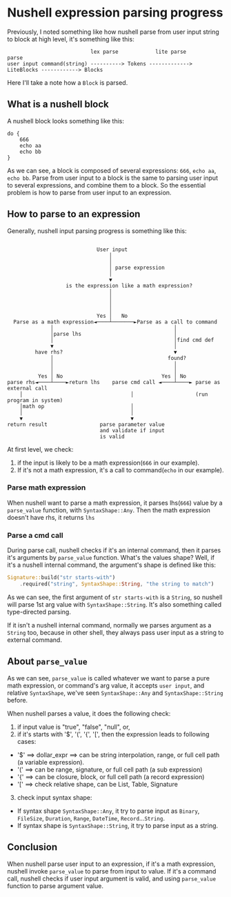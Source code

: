 # Nushell expression parsing progress

Previously, I noted something like how nushell parse from user input string to block at high level, it's something like this:

```
                           lex parse            lite parse                parse
user input command(string) ----------> Tokens ------------->  LiteBlocks ------------> Blocks
```

Here I'll take a note how a `Block` is parsed.

## What is a nushell block
A nushell block looks something like this:
```nu
do {
    666
    echo aa
    echo bb
}
```

As we can see, a block is composed of several expressions: `666`, `echo aa`, `echo bb`.  Parse from user input to a block is the same to parsing user input to several expressions, and combine them to a block.  So the essential problem is how to parse from user input to an expression.

## How to parse to an expression
Generally, nushell input parsing progress is something like this:
```

                             User input
                                 │
                                 │
                                 │ parse expression
                                 │
                                 ▼
                   is the expression like a math expression?
                                 │
                                 │
                                 │
                                 │
                             Yes │   No
  Parse as a math expression◄────┴───────►Parse as a call to command
              │                                       │
              │parse lhs                              │
              │                                       │find cmd def
              ▼                                       │
         have rhs?                                    ▼
              │                                     found?
              │                                       │
              │                                       │
          Yes │ No                                Yes │ No
parse rhs◄────┴────►return lhs    parse cmd call ◄────┴────► parse as external call
    │                                   │                    (run program in system)
    │math op                            │
    │                                   │
    ▼                                   ▼
return result                 parse parameter value
                              and validate if input
                              is valid

```
At first level, we check:
1. if the input is likely to be a math expression(`666` in our example).
2. If it's not a math expression, it's a call to command(`echo` in our example).

### Parse math expression
When nushell want to parse a math expression, it parses lhs(`666`) value by a `parse_value` function, with `SyntaxShape::Any`.  Then the math expression doesn't have rhs, it returns `lhs`

### Parse a cmd call
During parse call, nushell checks if it's an internal command, then it parses it's arguments by `parse_value` function.  What's the values shape?  Well, if it's a nushell internal command, the argument's shape is defined like this:

```rust
Signature::build("str starts-with")
    .required("string", SyntaxShape::String, "the string to match")
```

As we can see, the first argument of `str starts-with` is a `String`, so nushell will parse 1st arg value with `SyntaxShape::String`.  It's also something called type-directed parsing.

If it isn't a nushell internal command, normally we parses argument as a `String` too, because in other shell, they always pass user input as a string to external command.

## About `parse_value`
As we can see, `parse_value` is called whatever we want to parse a pure math expression, or command's arg value, it accepts `user input`, and relative `SyntaxShape`, we've seen `SyntaxShape::Any` and `SyntaxShape::String` before.

When nushell parses a value, it does the following check:
1. if input value is "true", "false", "null", or,
2. if it's starts with '$', '(', '{', '[', then the expression leads to following cases:
-  '$' ==> dollar_expr ==> can be string interpolation, range, or full cell path (a variable expression).
-  '(' ==> can be range, signature, or full cell path (a sub expression)
-  '{' ==> can be closure, block, or full cell path (a record expression)
-  '[' ==> check relative shape, can be List, Table, Signature
3. check input syntax shape:
- If syntax shape `SyntaxShape::Any`, it try to parse input as `Binary`, `FileSize`, `Duration`, `Range`, `DateTime`, `Record`...`String`.
- If syntax shape is `SyntaxShape::String`, it try to parse input as a string.

## Conclusion
When nushell parse user input to an expression, if it's a math expression, nushell invoke `parse_value` to parse from input to value.  If it's a command call, nushell checks if user input argument is valid, and using `parse_value` function to parse argument value.
